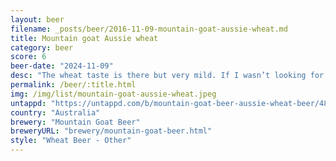 ```yaml
---
layout: beer
filename: _posts/beer/2016-11-09-mountain-goat-aussie-wheat.md
title: Mountain goat Aussie wheat
category: beer
score: 6
beer-date: "2024-11-09"
desc: "The wheat taste is there but very mild. If I wasn’t looking for it I would have thought this was a zesty ale"
permalink: /beer/:title.html
img: /img/list/mountain-goat-aussie-wheat.jpeg
untappd: "https://untappd.com/b/mountain-goat-beer-aussie-wheat-beer/4828871"
country: "Australia"
brewery: "Mountain Goat Beer"
breweryURL: "brewery/mountain-goat-beer.html"
style: "Wheat Beer - Other"
---
```

